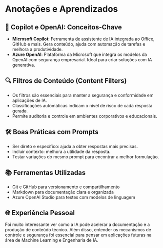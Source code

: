 # Anotações e Aprendizados

## 🧩 Copilot e OpenAI: Conceitos-Chave

- **Microsoft Copilot**: Ferramenta de assistente de IA integrada ao Office, GitHub e mais. Gera conteúdo, ajuda com automação de tarefas e melhora a produtividade.
- **Azure OpenAI**: Plataforma da Microsoft que integra os modelos da OpenAI com segurança empresarial. Ideal para criar soluções com IA generativa.

## 🔍 Filtros de Conteúdo (Content Filters)

- Os filtros são essenciais para manter a segurança e conformidade em aplicações de IA.
- Classificações automáticas indicam o nível de risco de cada resposta gerada.
- Permite auditoria e controle em ambientes corporativos e educacionais.

## 🛠️ Boas Práticas com Prompts

- Ser direto e específico: ajuda a obter respostas mais precisas.
- Incluir contexto: melhora a utilidade da resposta.
- Testar variações do mesmo prompt para encontrar a melhor formulação.

## 📚 Ferramentas Utilizadas

- Git e GitHub para versionamento e compartilhamento
- Markdown para documentação clara e organizada
- Azure OpenAI Studio para testes com modelos de linguagem

## 🌐 Experiência Pessoal

Foi muito interessante ver como a IA pode acelerar a documentação e a produção de conteúdo técnico. Além disso, entender os mecanismos de controle e segurança foi essencial para pensar em aplicações futuras na área de Machine Learning e Engenharia de IA.
